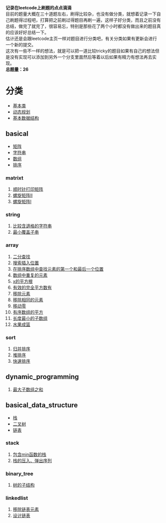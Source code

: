 **记录在leetcode上刷题的点点滴滴**  
目前的题量大概在三十道题左右，刷得比较杂，也没有做分类，就想着记录一下自己刷题得过程吧，打算把之前刷过得题目再刷一遍，这样子好分类，而且之前没有总结，做完了就完了，很容易忘，特别是那些花了两个小时都没有做出来的题目真的应该好好总结一下。  
估计还是会跟leetcode主页一样对题目进行分类吧，有关分类如果有更新会进行一个新的提交。  
这次有一些不一样的想法，就是可以把一道比较tricky的题目如果有自己的想法但是没有实现可以添加到另外一个分支里面然后等着以后如果有精力有想法再去实现。  
**总题量：26**
# 分类  
* [基本类](#basical)  
* [动态规划](#dynamic_programming)  
* [基本数据结构](#basical_data_structure)  
## basical  
* [矩阵](#matrixt)  
* [字符串](#string)  
* [数组](#array)  
* [排序](#sort)
### matrixt  
1. [顺时针打印矩阵](/basical/matrix/clockwiseprintmatrix.md)  
2. [螺旋矩阵II](/basical/matrix/code/generatematrix.md)  
3. [螺旋矩阵I](/basical/matrix/code/spiralorder.md)  
### string  
1. [比较含退格的字符串](/basical/string/code/comparestringwithoutspace.md)  
2. [最小覆盖子串](/basical/string/code/mincoverstr.md)  
### array  
1.  [二分查找](/basical/array/code/binarysearch.md)  
2.  [搜索插入位置](/basical/array/code/searchinsertposition.md)  
3.  [在排序数组中查找元素的第一个和最后一个位置](/basical/array/code/firstandlastpositionofbinarysearch.md)  
4.  [数组中重复的元素](/basical/array/code/binarysearch.md)  
5.  [x的平方根](/basical/array/code/xssqurt.md)  
6.  [有效的完全平方数有](/basical/array/code/validsqurt.md)  
7.  [移除元素](/basical/array/code/removeitems.md)  
8.  [移除相同的元素](/basical/array/code/removethesameitems.md)  
9.  [移动零](/basical/array/code/removezero.md)  
10. [有序数组的平方](/basical/array/code/sortedarrayssqurt.md)  
11. [长度最小的子数组](/basical/array/code/minsubarraylen.md)  
12. [水果成篮](/basical/array/code/fruit.md)  
### sort
1. [归并排序](/basical/sort/code/mergesort.md)  
2. [堆排序](/basical/sort/code/heapsort.md)  
3. [快速排序](/basical/sort/code/quicksort.md)  
## dynamic_programming     
1. [最大子数组之和](/dynamic_programming/code/tmsofcsuba.md)  
## basical_data_structure  
* [栈](stack)  
* [二叉树](binary_tree)
* [链表](linkedlist)    
### stack
1. [包含min函数的栈](/basicaldatastructure/stack/code/minincluedinstack.md)  
2. [栈的压入、弹出序列](/basicaldatastructure/stack/code/pushandpopofastack.md)  
### binary_tree
1. [树的子结构](/basicaldatastructure/binary_tree/code/substructureoftree.md)  
### linkedlist
1. [移除链表元素](/basicaldatastructure/linkedlist/code/removeelementsoflinkedlist.md)  
2. [设计链表](/basicaldatastructure/linkedlist/code/designlinkedlist.md)  